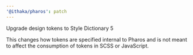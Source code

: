 ```yaml
---
'@ithaka/pharos': patch
---
```


Upgrade design tokens to Style Dictionary 5

This changes how tokens are specified internal to Pharos
and is not meant to affect the consumption of tokens in SCSS or JavaScript.
